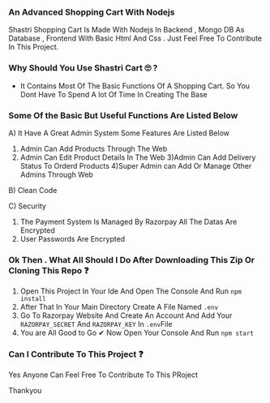 ### An Advanced Shopping Cart With Nodejs 

Shastri Shopping Cart Is Made With Nodejs In Backend , Mongo DB As Database , Frontend With Basic Html And Css .
Just Feel Free To Contribute In This Project.

### Why Should You Use Shastri Cart 🙄 ?

* It Contains Most Of The Basic Functions Of A Shopping Cart. So You Dont Have To Spend A lot Of Time In Creating The Base
### Some Of the Basic But Useful Functions Are Listed Below 

A) It Have A Great Admin System Some Features Are Listed Below

1) Admin Can Add Products Through The Web 
2) Admin Can Edit Product Details In The Web
3)Admin Can Add Delivery Status To Orderd Products
4)Super Admin can Add Or Manage Other Admins Through Web

B) Clean Code 

C) Security 

1) The Payment System Is Managed By Razorpay  All The Datas Are Encrypted
2) User Passwords Are Encrypted

### Ok Then . What All  Should I Do After Downloading This Zip Or Cloning This Repo ❓

1) Open This Project In Your Ide And Open The Console And Run ```npm install```
2) After That In Your Main Directory Create A File Named ```.env```
3) Go To Razorpay Website And Create An Account And Add Your ```RAZORPAY_SECRET```  And ```RAZORPAY_KEY``` In ```.env```File
4) You are All Good to Go  ✔ Now Open Your Console And Run ```npm start``` 


### Can I Contribute To This Project ❓
Yes Anyone Can Feel Free To Contribute To This PRoject 

Thankyou
